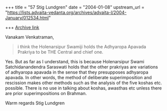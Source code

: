 +++
title = "57 Stig Lundgren"
date = "2004-01-08"
upstream_url = "https://lists.advaita-vedanta.org/archives/advaita-l/2004-January/012534.html"

+++
[Archive link](https://lists.advaita-vedanta.org/archives/advaita-l/2004-January/012534.html)

Vanakam Venkatraman,

> i think the Holenarsipur Swamiji holds the Adhyaropa Apavada
Prakriya to be THE Central and chief one.
>

Yes. But as far as I understand, this is because Holenarsipur
Swami Satchidanandendra Saraswati holds that the other prakriyas
are variations of adhyaropa apavada in the sense that they
presupposes adhyaropa apavada. In other words, the method of
deliberate superimposition and rescission makes other methods
such as the analysis of the five koshas etc. possible. There is
no use in talking about koshas, awasthas etc unless there are
prior superimpositions on Brahman.

Warm regards
Stig Lundgren


